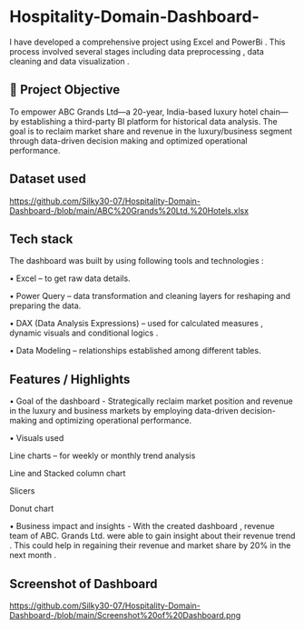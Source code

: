 # Hospitality-Domain-Dashboard-
I have developed a comprehensive project using Excel and PowerBi . This process  involved several stages including data preprocessing , data cleaning and data visualization . 
## 🎯 Project Objective
To empower ABC Grands Ltd—a 20-year, India-based luxury hotel chain—by establishing a third-party BI platform for historical data analysis. The goal is to reclaim market share and revenue in the luxury/business segment through data-driven decision making and optimized operational performance.
## Dataset used 
https://github.com/Silky30-07/Hospitality-Domain-Dashboard-/blob/main/ABC%20Grands%20Ltd.%20Hotels.xlsx

## Tech stack 
The dashboard was built by using following tools and technologies :

•	Excel – to get raw data details.

•	Power Query – data transformation and cleaning layers for reshaping and preparing the data.

•	DAX (Data Analysis Expressions) – used for calculated measures , dynamic visuals and conditional logics .

•	Data Modeling – relationships established among different tables.

## Features / Highlights 

•	Goal of the dashboard - Strategically reclaim market position and revenue in the luxury and business markets by employing data-driven decision-making and optimizing operational performance.

•	Visuals used 

Line charts – for weekly or monthly trend analysis

Line and Stacked column chart 

Slicers 

Donut chart

•	Business impact and insights -  With the created dashboard , revenue team of ABC. Grands Ltd. were able to gain insight about their revenue trend . This could help in regaining their revenue and market share by 20% in the next month .



## Screenshot of Dashboard

https://github.com/Silky30-07/Hospitality-Domain-Dashboard-/blob/main/Screenshot%20of%20Dashboard.png
